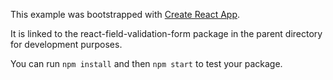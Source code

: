 This example was bootstrapped with [Create React App](https://github.com/facebook/create-react-app).

It is linked to the react-field-validation-form package in the parent directory for development purposes.

You can run `npm install` and then `npm start` to test your package.
